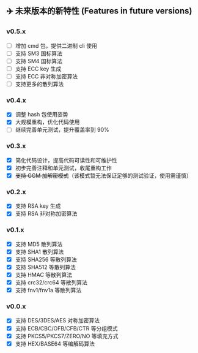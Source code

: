 ## ✈️ 未来版本的新特性 (Features in future versions)

### v0.5.x

* [ ] 增加 cmd 包，提供二进制 cli 使用
* [ ] 支持 SM3 国标算法
* [ ] 支持 SM4 国标算法
* [ ] 支持 ECC key 生成
* [ ] 支持 ECC 非对称加密算法
* [ ] 支持更多的散列算法

### v0.4.x

* [x] 调整 hash 包使用姿势
* [x] 大规模重构，优化代码使用
* [ ] 继续完善单元测试，提升覆盖率到 90%

### v0.3.x

* [x] 简化代码设计，提高代码可读性和可维护性
* [x] 初步完善注释和单元测试，收尾重构工作
* [x] ~~支持 GCM 加解密模式~~（该模式暂无法保证足够的测试验证，使用需谨慎）

### v0.2.x

* [x] 支持 RSA key 生成
* [x] 支持 RSA 非对称加密算法

### v0.1.x

* [x] 支持 MD5 散列算法
* [x] 支持 SHA1 散列算法
* [x] 支持 SHA256 等散列算法
* [x] 支持 SHA512 等散列算法
* [x] 支持 HMAC 等散列算法
* [x] 支持 crc32/crc64 等散列算法
* [x] 支持 fnv1/fnv1a 等散列算法

### v0.0.x

* [x] 支持 DES/3DES/AES 对称加密算法
* [x] 支持 ECB/CBC/OFB/CFB/CTR 等分组模式
* [x] 支持 PKCS5/PKCS7/ZERO/NO 等填充方式
* [x] 支持 HEX/BASE64 等编解码算法